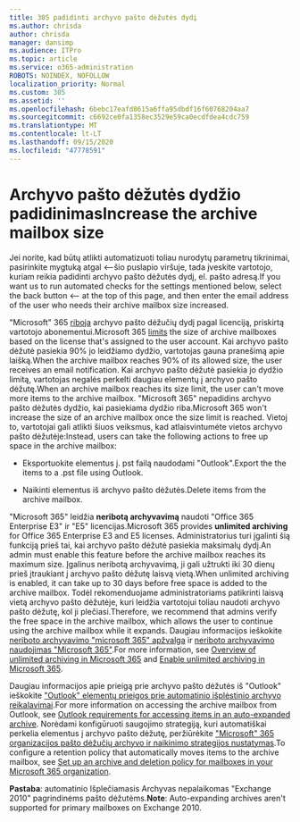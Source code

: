 ```yaml
---
title: 305 padidinti archyvo pašto dėžutės dydį
ms.author: chrisda
author: chrisda
manager: dansimp
ms.audience: ITPro
ms.topic: article
ms.service: o365-administration
ROBOTS: NOINDEX, NOFOLLOW
localization_priority: Normal
ms.custom: 305
ms.assetid: ''
ms.openlocfilehash: 6bebc17eafd8615a6ffa95dbdf16f60768204aa7
ms.sourcegitcommit: c6692ce0fa1358ec3529e59ca0ecdfdea4cdc759
ms.translationtype: MT
ms.contentlocale: lt-LT
ms.lasthandoff: 09/15/2020
ms.locfileid: "47778591"
---
```

# <a name="increase-the-archive-mailbox-size"></a><span data-ttu-id="d6a3b-102">Archyvo pašto dėžutės dydžio padidinimas</span><span class="sxs-lookup"><span data-stu-id="d6a3b-102">Increase the archive mailbox size</span></span>


<span data-ttu-id="d6a3b-103">Jei norite, kad būtų atlikti automatizuoti toliau nurodytų parametrų tikrinimai, pasirinkite mygtuką atgal <--šio puslapio viršuje, tada įveskite vartotojo, kuriam reikia padidinti archyvo pašto dėžutės dydį, el. pašto adresą.</span><span class="sxs-lookup"><span data-stu-id="d6a3b-103">If you want us to run automated checks for the settings mentioned below, select the back button <-- at the top of this page, and then enter the email address of the user who needs their archive mailbox size increased.</span></span>

<span data-ttu-id="d6a3b-104">"Microsoft" 365 [riboja](https://docs.microsoft.com/office365/servicedescriptions/exchange-online-service-description/exchange-online-limits#mailbox-storage-limits) archyvo pašto dėžučių dydį pagal licenciją, priskirtą vartotojo abonementui.</span><span class="sxs-lookup"><span data-stu-id="d6a3b-104">Microsoft 365 [limits](https://docs.microsoft.com/office365/servicedescriptions/exchange-online-service-description/exchange-online-limits#mailbox-storage-limits) the size of archive mailboxes based on the license that's assigned to the user account.</span></span> <span data-ttu-id="d6a3b-105">Kai archyvo pašto dėžutė pasiekia 90% jo leidžiamo dydžio, vartotojas gauna pranešimą apie laišką.</span><span class="sxs-lookup"><span data-stu-id="d6a3b-105">When the archive mailbox reaches 90% of its allowed size, the user receives an email notification.</span></span> <span data-ttu-id="d6a3b-106">Kai archyvo pašto dėžutė pasiekia jo dydžio limitą, vartotojas negalės perkelti daugiau elementų į archyvo pašto dėžutę.</span><span class="sxs-lookup"><span data-stu-id="d6a3b-106">When an archive mailbox reaches its size limit, the user can't move more items to the archive mailbox.</span></span> <span data-ttu-id="d6a3b-107">"Microsoft 365" nepadidins archyvo pašto dėžutės dydžio, kai pasiekiama dydžio riba.</span><span class="sxs-lookup"><span data-stu-id="d6a3b-107">Microsoft 365 won't increase the size of an archive mailbox once the size limit is reached.</span></span> <span data-ttu-id="d6a3b-108">Vietoj to, vartotojai gali atlikti šiuos veiksmus, kad atlaisvintumėte vietos archyvo pašto dėžutėje:</span><span class="sxs-lookup"><span data-stu-id="d6a3b-108">Instead, users can take the following actions to free up space in the archive mailbox:</span></span>

- <span data-ttu-id="d6a3b-109">Eksportuokite elementus į. pst failą naudodami "Outlook".</span><span class="sxs-lookup"><span data-stu-id="d6a3b-109">Export the the items to a .pst file using Outlook.</span></span>

- <span data-ttu-id="d6a3b-110">Naikinti elementus iš archyvo pašto dėžutės.</span><span class="sxs-lookup"><span data-stu-id="d6a3b-110">Delete items from the archive mailbox.</span></span>

<span data-ttu-id="d6a3b-111">"Microsoft 365" leidžia **neribotą archyvavimą** naudoti "Office 365 Enterprise E3" ir "E5" licencijas.</span><span class="sxs-lookup"><span data-stu-id="d6a3b-111">Microsoft 365 provides **unlimited archiving** for Office 365 Enterprise E3 and E5 licenses.</span></span> <span data-ttu-id="d6a3b-112">Administratorius turi įgalinti šią funkciją prieš tai, kai archyvo pašto dėžutė pasiekia maksimalų dydį.</span><span class="sxs-lookup"><span data-stu-id="d6a3b-112">An admin must enable this feature before the archive mailbox reaches its maximum size.</span></span> <span data-ttu-id="d6a3b-113">Įgalinus neribotą archyvavimą, ji gali užtrukti iki 30 dienų prieš įtraukiant į archyvo pašto dėžutę laisvą vietą.</span><span class="sxs-lookup"><span data-stu-id="d6a3b-113">When unlimited archiving is enabled, it can take up to 30 days before free space is added to the archive mailbox.</span></span> <span data-ttu-id="d6a3b-114">Todėl rekomenduojame administratoriams patikrinti laisvą vietą archyvo pašto dėžutėje, kuri leidžia vartotojui toliau naudoti archyvo pašto dėžutę, kol ji plečiasi.</span><span class="sxs-lookup"><span data-stu-id="d6a3b-114">Therefore, we recommend that admins verify the free space in the archive mailbox, which allows the user to continue using the archive mailbox while it expands.</span></span> <span data-ttu-id="d6a3b-115">Daugiau informacijos ieškokite [neriboto archyvavimo "microsoft 365" apžvalga](https://docs.microsoft.com/microsoft-365/compliance/unlimited-archiving) ir [neriboto archyvavimo naudojimas "Microsoft 365"](https://docs.microsoft.com/microsoft-365/compliance/enable-unlimited-archiving).</span><span class="sxs-lookup"><span data-stu-id="d6a3b-115">For more information, see [Overview of unlimited archiving in Microsoft 365](https://docs.microsoft.com/microsoft-365/compliance/unlimited-archiving) and [Enable unlimited archiving in Microsoft 365](https://docs.microsoft.com/microsoft-365/compliance/enable-unlimited-archiving).</span></span>

<span data-ttu-id="d6a3b-116">Daugiau informacijos apie prieigą prie archyvo pašto dėžutės iš "Outlook" ieškokite ["Outlook" elementų prieigos prie automatinio išplėstinio archyvo reikalavimai](https://docs.microsoft.com/microsoft-365/compliance/unlimited-archiving#outlook-requirements-for-accessing-items-in-an-auto-expanded-archive).</span><span class="sxs-lookup"><span data-stu-id="d6a3b-116">For more information on accessing the archive mailbox from Outlook, see [Outlook requirements for accessing items in an auto-expanded archive](https://docs.microsoft.com/microsoft-365/compliance/unlimited-archiving#outlook-requirements-for-accessing-items-in-an-auto-expanded-archive).</span></span> <span data-ttu-id="d6a3b-117">Norėdami konfigūruoti saugojimo strategiją, kuri automatiškai perkelia elementus į archyvo pašto dėžutę, peržiūrėkite ["Microsoft" 365 organizacijos pašto dėžučių archyvo ir naikinimo strategijos nustatymas](https://docs.microsoft.com/microsoft-365/compliance/set-up-an-archive-and-deletion-policy-for-mailboxes).</span><span class="sxs-lookup"><span data-stu-id="d6a3b-117">To configure a retention policy that automatically moves items to the archive mailbox, see [Set up an archive and deletion policy for mailboxes in your Microsoft 365 organization](https://docs.microsoft.com/microsoft-365/compliance/set-up-an-archive-and-deletion-policy-for-mailboxes).</span></span>

<span data-ttu-id="d6a3b-118">**Pastaba**: automatinio Išplečiamasis Archyvas nepalaikomas "Exchange 2010" pagrindinėms pašto dėžutėms.</span><span class="sxs-lookup"><span data-stu-id="d6a3b-118">**Note**: Auto-expanding archives aren't supported for primary mailboxes on Exchange 2010.</span></span>
